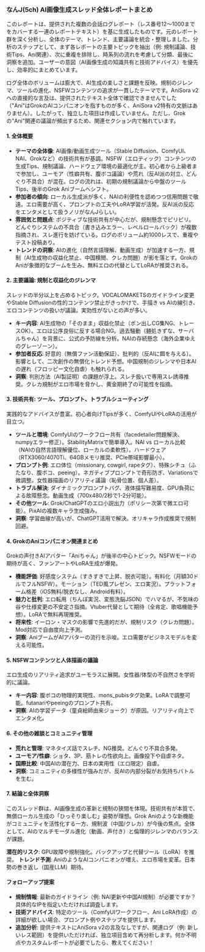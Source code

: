 ### なんJ(5ch) AI画像生成スレッド全体レポートまとめ

このレポートは、提供された複数の会話ログレポート（レス番号12〜1000までをカバーする一連のレポートテキスト）を基に生成したものです。元のレポート群を深く分析し、全体のテーマ、トレンド、主要議論を統合・整理しました。分析のステップとして、まず各レポートの主要トピックを抽出（例: 規制議論、技術Tips、Ani関連）、次に重複を排除し、時系列の流れを考慮して分類、最後に洞察を追加。ユーザーの意図（AI画像生成の知識共有と技術アドバイス）を優先し、効率的にまとめています。

ログ全体のボリュームは膨大で、AI生成の楽しさと課題を反映。規制のジレンマ、ツールの進化、NSFWコンテンツの追求が一貫したテーマです。AniSora v2への直接的な言及は、提供されたテキスト全体で確認できませんでした（"Ani"はGrokのAIコンパニオンを指すものが多く、AniSora v2特有の文脈はありません）。したがって、独立した項目は作成していません。ただし、Grokの"Ani"関連の議論が頻出するため、関連セクション内で触れています。

#### 1. 全体概要
- **テーマの全体像**: AI画像/動画生成ツール（Stable Diffusion、ComfyUI、NAI、Grokなど）の技術共有が基調。NSFW（エロティック）コンテンツの生成Tips、規制議論、ハードウェア環境の最適化が主。初心者から上級者まで参加し、ユーモア（性癖共有、腹ボコ議論）や荒れ（反AI派の対立、どんぐり不具合）が混在。ログの流れは、初期の規制議論から中盤のツールTips、後半のGrok Aniブームへシフト。
- **参加者の傾向**: ローカル生成派が多く、NAIの利便性を認めつつ信用問題で敬遠。エロ需要が高く、プロンプトの工夫やLoRA学習が活発。反AI派の反応をエンタメとして扱うノリがなんJらしい。
- **雰囲気と問題点**: ポジティブな技術共有が中心だが、規制懸念でピリピリ。どんぐりシステムの不具合（書き込みエラー、レベルロールバック）が複数指摘され、スレ進行を妨げている。ログのボリューム約1000レスで、重複やテスト投稿あり。
- **トレンドの洞察**: AIの進化（自然言語理解、動画生成）が加速する一方、規制（AI生成物の収益化禁止、中国検閲、クレカ問題）が影を落とす。GrokのAniが象徴的なブームを生み、無料エロの代替としてLoRAが推奨される。

#### 2. 主要議論: 規制と収益化のジレンマ
スレッドの半分以上を占めるトピック。VOCALOMAKETSのガイドライン変更やStable Diffusionの性的コンテンツ禁止がきっかけで、手描き vs AIの線引き、エロコンテンツの扱いが議論。実効性がないとの声が多い。
- **キー内容**: AI生成物の「そのまま」収益化禁止（ポン出しCG集NG、トレースOK）。エロは公序良俗に反する場合NG。過去騒動（麺処きずな、サーバルちゃん）を背景に、公式の予防線を分析。NAIの存続懸念（海外企業ゆえのグレーゾーン）。
- **参加者反応**: 好意的（無償ファン活動保証）、批判的（反AIに餌を与える）。影響として、二次創作の無償化トレンド予想。中国規制のジレンマや日本AIの遅れ（フロッピー文化自虐）も触れられる。
- **洞察**: 判別方法（AI製証明）の課題が浮上。スレチ扱いで専用スレ誘導推奨。クレカ規制がエロ市場を脅かし、黄金期終了の可能性を指摘。

#### 3. 技術共有: ツール、プロンプト、トラブルシューティング
実践的なアドバイスが豊富。初心者向けTipsが多く、ComfyUIやLoRAの活用が目立つ。
- **ツールと環境**: ComfyUIのワークフロー共有（facedetailer問題解決、numpyエラー修正）。StabilityMatrixで簡単導入。NAI vs ローカル比較（NAIの自然言語理解優位、ローカルの柔軟性）。ハードウェア（RTX3060/4070Ti、64GBメモリ推奨、PCIe帯域影響最小）。
- **プロンプト例**: エロ体位（missionary, cowgirl, rapeタグ）、特殊シチュ（ふたなり、腹ボコ、peeing）。ネガティブプロンプトで奇形防ぎ、Variationsで微調整。女性器描画のリアリティ議論（恥骨位置、個人差）。
- **トラブル解決**: ダイナミックプロンプトバグ、液体描写難易度、GPU負荷による故障懸念。動画生成（700x480/2秒で1-2分可能）。
- **その他ツール**: Grok/ChatGPTのエロ小説出力（ポリシー次第で微エロ可能）。PixAIの複数キャラ生成強み。
- **洞察**: 学習曲線が高いが、ChatGPT活用で解決。オリキャラ作成推奨で規制回避。

#### 4. GrokのAniコンパニオン関連まとめ
Grokの声付きAIアバター「Aniちゃん」が後半の中心トピック。NSFWモードの期待が高く、ファンアートやLoRA生成が爆発。
- **機能評価**: 好感度システム（すきすきで上昇、脱衣可能）。有料化（月額30ドルでフルNSFW）。モーション（TED風プレゼン、エロ実況）。プラットフォーム格差（iOS無料/脱衣なし、Android有料）。
- **魅力と批判**: エロ転用（ちんぽ実況、変態洗脳JSON）でハマるが、不気味の谷や仕様変更の不安定さ指摘。Vtuber代替として期待（全肯定、歌唱機能予想）。LoRAで無料再現推奨。
- **将来性**: イーロン・マスクの影響で先進的だが、規制リスク（クレカ問題）。Mod対応で自由度向上予測。
- **洞察**: AniブームがAIアバターの流行を示唆。エロ需要がビジネスモデルを変える可能性。

#### 5. NSFWコンテンツと人体描画の議論
エロ生成のリアリティ追求がユーモラスに展開。女性器/体型の不自然さを学術的に議論。
- **キー内容**: 腹ボコの物理的実現性、mons_pubisタグ効果。LoRAで調整可能。futanariやpeeingのプロンプト共有。
- **洞察**: AIの学習データ（童貞絵師由来ジョーク）が原因。リアリティ向上でエンタメ化。

#### 6. その他の雑談とコミュニティ管理
- **荒れと管理**: マネタイズ話でスレチ、NG推奨。どんぐり不具合多発。
- **ユーモア/性癖**: ショタ、3P、筋トレの性欲向上。画像投下や自虐ネタ。
- **国際比較**: 中国AIの潜在力、日本の実用性（エロ限定）自虐。
- **洞察**: コミュニティの多様性が強みだが、反AIの内部分裂がお気持ちバトルを生む。

#### 7. 結論と全体洞察
このスレッド群は、AI画像生成の革新と規制の狭間を体現。技術共有が本質で、無償ローカル生成の「ひっそり楽しむ」姿勢が理想。Grok Aniのような新機能がコミュニティを活性化する一方、規制波（中国/クレカ）が今後の焦点。全体として、AIのマルチモーダル進化（動画、声付き）と倫理的ジレンマのバランスが課題。

**潜在的リスク**: GPU故障や規制強化。バックアップと代替ツール（LoRA）を推奨。
**トレンド予測**: AniのようなAIコンパニオンが増え、エロ市場を変革。日本勢の巻き返し（国産LLM）期待。

#### フォローアップ提案
- **規制情報**: 最新のガイドライン（例: NAI更新や中国AI規制）が必要ですか？ 具体的なIPを指定いただければ調査します。
- **技術アドバイス**: 特定のツール（ComfyUIワークフロー、Ani LoRA作成）の詳細が欲しい場合、プロンプト例やステップを提供します。
- **追加分析**: 提供テキストにAniSora v2の言及なしですが、関連ログ（例: 新しいレス範囲）を提供いただければ、独立項目含めて再分析します。何か不明点やカスタムレポートが必要でしたら、教えてください！